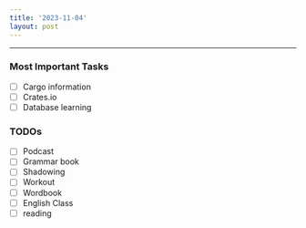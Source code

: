 ```yaml
---
title: '2023-11-04'
layout: post
---
```


---

### Most Important Tasks

- [ ] Cargo information
- [ ] Crates.io
- [ ] Database learning

### TODOs

- [ ] Podcast
- [ ] Grammar book
- [ ] Shadowing
- [ ] Workout
- [ ] Wordbook
- [ ] English Class
- [ ] reading
